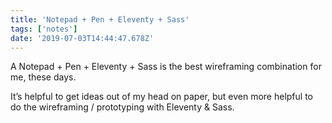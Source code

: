```yaml
---
title: 'Notepad + Pen + Eleventy + Sass'
tags: ['notes'] 
date: '2019-07-03T14:44:47.678Z'
---
```

A Notepad + Pen + Eleventy + Sass is the best wireframing combination for me, these days.

It’s helpful to get ideas out of my head on paper, but even more helpful to do the wireframing / prototyping with Eleventy & Sass.  